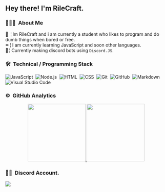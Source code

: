 <h2>Hey there! I'm RileCraft.</h2>

### 👨🏻‍💻 &nbsp;About Me

📌 ╎ Im RileCraft and i am currently a student who likes to program and do dumb things when bored or free.<br>
✒╎ I am currently learning JavaScript and soon other languages.<br>
🤖╎ Currently making discord bots using `Discord.JS`.

### 🛠 &nbsp;Technical / Programming Stack

![JavaScript](https://img.shields.io/badge/-JavaScript-05122A?style=flat&logo=javascript)&nbsp;
![Node.js](https://img.shields.io/badge/-Node.js-05122A?style=flat&logo=node.js)&nbsp;
![HTML](https://img.shields.io/badge/-HTML-05122A?style=flat&logo=HTML5)&nbsp;
![CSS](https://img.shields.io/badge/-CSS-05122A?style=flat&logo=CSS3&logoColor=1572B6)&nbsp;
![Git](https://img.shields.io/badge/-Git-05122A?style=flat&logo=git)&nbsp;
![GitHub](https://img.shields.io/badge/-GitHub-05122A?style=flat&logo=github)&nbsp;
![Markdown](https://img.shields.io/badge/-Markdown-05122A?style=flat&logo=markdown)\
![Visual Studio Code](https://img.shields.io/badge/-Visual%20Studio%20Code-05122A?style=flat&logo=visual-studio-code&logoColor=007ACC)&nbsp;

### ⚙️ &nbsp;GitHub Analytics

<p align="center">
<a href="https://github.com/RileCraft">
  <img height="180em" src="https://github-readme-stats-eight-theta.vercel.app/api?username=RileCraft&show_icons=true&theme=algolia&include_all_commits=true&count_private=true"/>
  <img height="180em" src="https://github-readme-stats-eight-theta.vercel.app/api/top-langs/?username=RileCraft&layout=compact&langs_count=8&theme=algolia"/>
</a>
</p>

### 🤝🏻 &nbsp;Discord Account.

<a href="https://discord.com/users/427109850368049162"><img src="https://img.shields.io/badge/Discord-7289DA?style=for-the-badge&logo=discord&logoColor=white"/></a>